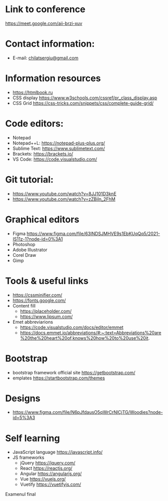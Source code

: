 # Link to conference
https://meet.google.com/aii-brzi-xuv

# Contact information:
+ E-mail: chilatsergiu@gmail.com

# Information resources
+ https://htmlbook.ru
+ CSS display
https://www.w3schools.com/cssref/pr_class_display.asp
+ CSS Grid https://css-tricks.com/snippets/css/complete-guide-grid/

# Code editors:
+ Notepad
+ Notepad++L: https://notepad-plus-plus.org/
+ Sublime Text: https://www.sublimetext.com/
+ Brackets: https://brackets.io/
+ VS Code: https://code.visualstudio.com/

# Git tutorial:
+ https://www.youtube.com/watch?v=8JJ101D3knE
+ https://www.youtube.com/watch?v=zZBiln_2FhM

# Graphical editors
+ Figma https://www.figma.com/file/63lNDSJMHVE9s1EbKUqQq5/2021-IS11z-1?node-id=0%3A1 
+ Photoshop
+ Adobe Illustrator
+ Corel Draw
+ Gimp


# Tools & useful links
+ https://cssminifier.com/
+ https://fonts.google.com/
+ Content fill
  + https://placeholder.com/
  + https://www.lipsum.com/
+ Emet abbreviarions
  + https://code.visualstudio.com/docs/editor/emmet
  + https://docs.emmet.io/abbreviations/#:~:text=Abbreviations%20are%20the%20heart%20of,knows%20how%20to%20use%20it.
 # Bootstrap
 + bootstrap framework official site https://getbootstrap.com/
 + emplates https://startbootstrap.com/themes

# Designs
+ https://www.figma.com/file/N6pJfdausO5qWrCrNlCjTG/Woodies?node-id=5%3A3


# Self learning
+ JavaScript language https://javascript.info/
+ JS frameworks
  + jQuery https://jquery.com/
  + React https://reactjs.org/
  + Angular https://angularjs.org/
  + Vue https://vuejs.org/
  + Vuetify https://vuetifyjs.com/

Examenul final
